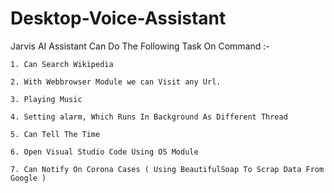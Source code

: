 # Desktop-Voice-Assistant

Jarvis AI Assistant Can Do The Following Task On Command :- 

    1. Can Search Wikipedia

    2. With Webbrowser Module we can Visit any Url.

    3. Playing Music

    4. Setting alarm, Which Runs In Background As Different Thread

    5. Can Tell The Time

    6. Open Visual Studio Code Using OS Module

    7. Can Notify On Corona Cases ( Using BeautifulSoap To Scrap Data From Google )
